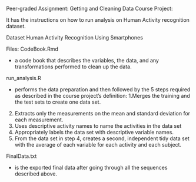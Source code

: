 Peer-graded Assignment: Getting and Cleaning Data Course Project:


It has the instructions on how to run analysis on Human Activity recognition dataset.

Dataset
Human Activity Recognition Using Smartphones

Files: 
CodeBook.Rmd 
- a code book that describes the variables, the data, and any transformations performed to clean up the data.

run_analysis.R 
- performs the data preparation and then followed by the 5 steps required as described in the course project’s definition:
1.Merges the training and the test sets to create one data set.
2. Extracts only the measurements on the mean and standard deviation for each measurement.
3. Uses descriptive activity names to name the activities in the data set
4. Appropriately labels the data set with descriptive variable names.
5. From the data set in step 4, creates a second, independent tidy data set with the average of each variable for each activity and each subject.

FinalData.txt 
- is the exported final data after going through all the sequences described above.
